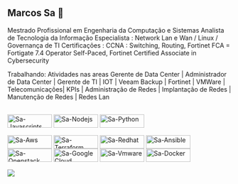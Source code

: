 ## Marcos Sa 👋

<!--
**samarcos/samarcos** is a ✨ _special_ ✨ repository because its `README.md` (this file) appears on your GitHub profile.

Here are some ideas to get you started:

- 🔭 Atividades nas areas Gerente de Data Center | Administrador de Data Center | Gerente de TI | IOT | Veeam Backup | Fortinet | VMWare | Telecomunicações| KPIs | Administração de Redes | Implantação de Redes | Manutenção de Redes | Redes Lan
- 🌱 I’m currently learning ...
- 👯 I’m looking to collaborate on ...
- 🤔 I’m looking for help with ...
- 💬 Ask me about ...
- 📫 How to reach me: ...
- 😄 Pronouns: ...
- ⚡ Fun fact: ...
-->
Mestrado Profissional em Engenharia da Computação e Sistemas
Analista de Tecnologia da Informação
Especialista : Network Lan e Wan / Linux / Governança de TI 
Certificações : CCNA : Switching, Routing, Fortinet FCA = Fortigate 7.4 Operator Self-Paced, Fortinet Certified Associate in Cybersecurity

Trabalhando: Atividades nas areas Gerente de Data Center | Administrador de Data Center | Gerente de TI | IOT | Veeam Backup | Fortinet | VMWare | Telecomunicações| KPIs | Administração de Redes | Implantação de Redes | Manutenção de Redes | Redes Lan

<!-- Programação -->
<div style="display: inline_block"><br>
     <img align="center" alt="Sa-Javascripts" height="30" width="100" src="https://img.shields.io/badge/Node.js-43853D?style=for-the-badge&logo=node.js&logoColor=white" />
     <img align="center" alt="Sa-Nodejs" height="30" width="100" src="https://img.shields.io/badge/JavaScript-F7DF1E?style=for-the-badge&logo=javascript&logoColor=black" />
     <img align="center" alt="Sa-Python" height="30" width="100" src="https://img.shields.io/badge/Python-3776AB?style=for-the-badge&logo=python&logoColor=white" />
          
</div>

<!-- Infraestrutura -->
<div style="display: inline_block"><br>
   <img align="center" alt="Sa-Aws" height="30" width="100" src="https://img.shields.io/badge/Amazon_AWS-FF9900?style=for-the-badge&logo=amazonaws&logoColor=white" />                
   <img align="center" alt="Sa-Terraform" height="30" width="100" src="https://img.shields.io/badge/Terraform-7B42BC?style=for-the-badge&logo=terraform&logoColor=white"/>
   <img align="center" alt="Sa-Redhat" height="30" width="100" img src="https://img.shields.io/badge/Red%20Hat-EE0000?style=for-the-badge&logo=redhat&logoColor=white" />
   <img align="center" alt="Sa-Ansible" height="30" width="100" src="https://img.shields.io/badge/Ansible-000000?style=for-the-badge&logo=ansible&logoColor=white" />   
   <img align="center" alt="Sa-Openstack" height="30" width="100" src="https://www.vectorlogo.zone/logos/openstack/openstack-ar21.svg" />
    <img align="center" alt="Sa-Google Cloud" height="30" width="100" src="https://img.shields.io/badge/Google_Cloud-4285F4?style=for-the-badge&logo=google-cloud&logoColor=white" />
  <img align="center" alt="Sa-Vmware" height="30" width="100" src="https://img.shields.io/badge/VMware-231f20?style=for-the-badge&logo=VMware&logoColor=white" />
   <img align="center" alt="Sa-Docker" height="30" width="100" src="https://img.shields.io/badge/Docker-2CA5E0?style=for-the-badge&logo=docker&logoColor=white" />
   

</div>       


<!-- Redes Socias -->
<div><br>
  <a href="www.linkedin.com/in/marcos-j-p-sa" target="_blank"><img src="https://img.shields.io/badge/LinkedIn-0077B5?style=for-the-badge&logo=linkedin&logoColor=white" target="_blank"></a>
</div>
          
